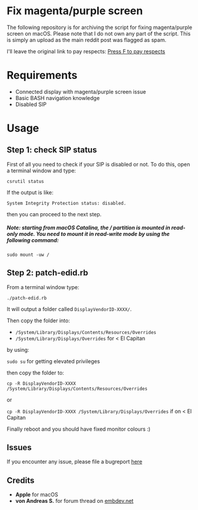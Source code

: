 # Fix magenta/purple screen 

The following repository is for archiving the script for fixing magenta/purple screen on macOS. 
Please note that I do not own any part of the script. This is simply an upload as the main reddit post was flagged as spam. 

I'll leave the original link to pay respects: [Press F to pay respects](https://www.reddit.com/r/hackintosh/comments/atxnev/fixing_purplemagenta_screen_on_a_macoshackintosh/)

# Requirements

- Connected display with magenta/purple screen issue
- Basic BASH navigation knowledge
- Disabled SIP 

# Usage

## Step 1: check SIP status

First of all you need to check if your SIP is disabled or not. To do this, open a terminal window and type:

`csrutil status`

If the output is like:

`System Integrity Protection status: disabled.`

then you can proceed to the next step.

##### Note: starting from macOS Catalina, the / partition is mounted in read-only mode. You need to mount it in read-write mode by using the following command:

`sudo mount -uw /`

## Step 2: patch-edid.rb
From a terminal window type: 

`./patch-edid.rb`

It will output a folder called `DisplayVendorID-XXXX/`.

Then copy the folder into:

- `/System/Library/Displays/Contents/Resources/Overrides` 
- `/System/Library/Displays/Overrides` for < El Capitan

by using:

`sudo su` for getting elevated privileges

then copy the folder to:


`cp -R DisplayVendorID-XXXX /System/Library/Displays/Contents/Resources/Overrides`

or 

`cp -R DisplayVendorID-XXXX /System/Library/Displays/Overrides` if on < El Capitan

Finally reboot and you should have fixed monitor colours :)

## Issues

If you encounter any issue, please file a bugreport [here](https://github.com/dreamwhite/bugtracker/issues/new?assignees=dreamwhite&labels=bug&template=generic.md&title=)

## Credits

* **Apple** for macOS
* **von Andreas S.** for forum thread on [embdev.net](https://embdev.net/topic/284710)



